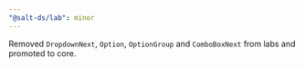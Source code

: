 ```yaml
---
"@salt-ds/lab": minor
---
```


Removed `DropdownNext`, `Option`, `OptionGroup` and `ComboBoxNext` from labs and promoted to core.
